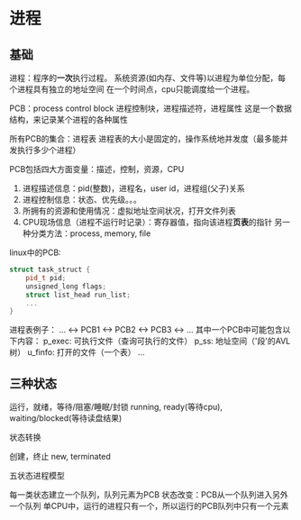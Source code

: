 # 进程

## 基础
进程：程序的**一次**执行过程。
系统资源(如内存、文件等)以进程为单位分配，每个进程具有独立的地址空间
在一个时间点，cpu只能调度给一个进程。

PCB：process control block
进程控制块，进程描述符，进程属性
这是一个数据结构，来记录某个进程的各种属性

所有PCB的集合：进程表
进程表的大小是固定的，操作系统地并发度（最多能并发执行多少个进程）

PCB包括四大方面变量：描述，控制，资源，CPU
1. 进程描述信息：pid(整数)，进程名，user id，进程组(父子)关系
2. 进程控制信息：状态、优先级。。。
3. 所拥有的资源和使用情况：虚拟地址空间状况，打开文件列表
4. CPU现场信息（进程不运行时记录）：寄存器值，指向该进程**页表**的指针
另一种分类方法：process, memory, file

linux中的PCB:
```c++
struct task_struct {
    pid_t pid;
    unsigned_long flags;
    struct list_head run_list;
    ...
}
```

进程表例子：
... <-> PCB1 <-> PCB2 <-> PCB3 <-> ... 
其中一个PCB中可能包含以下内容：
p_exec: 可执行文件（查询可执行的文件）
p_ss: 地址空间（'段'的AVL树）
u_finfo: 打开的文件（一个表）
...

## 三种状态
运行，就绪，等待/阻塞/睡眠/封锁
running, ready(等待cpu), waiting/blocked(等待读盘结果)

状态转换
![]()


创建，终止
new, terminated


五状态进程模型
![]()

每一类状态建立一个队列，队列元素为PCB
状态改变：PCB从一个队列进入另外一个队列
单CPU中，运行的进程只有一个，所以运行的PCB队列中只有一个元素

